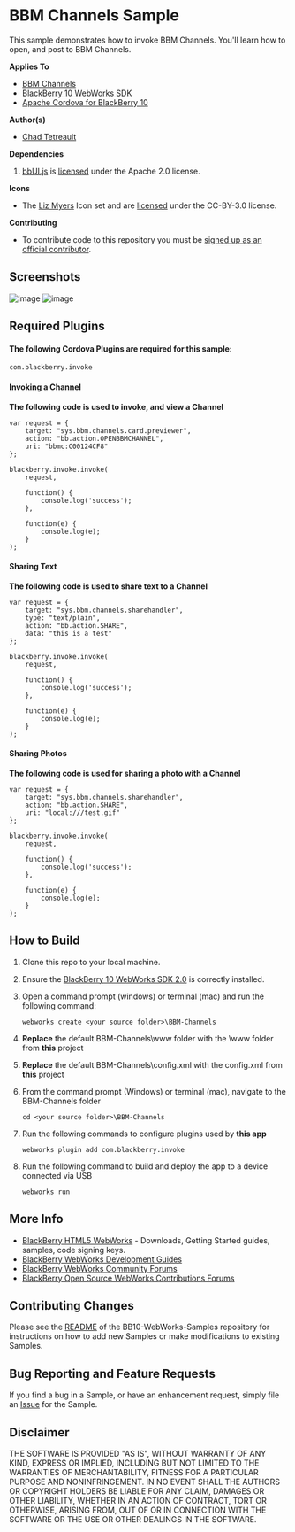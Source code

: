 # BBM Channels Sample

This sample demonstrates how to invoke BBM Channels. You'll learn how to open, and post to BBM Channels.

**Applies To**

* [BBM Channels](http://us.blackberry.com/bbm/bbm-channels.html)
* [BlackBerry 10 WebWorks SDK](https://developer.blackberry.com/html5/download/sdk)
* [Apache Cordova for BlackBerry 10](https://github.com/blackberry/cordova-blackberry/tree/master/blackberry10)

**Author(s)**

* [Chad Tetreault](http://www.twitter.com/chadtatro)

**Dependencies**

1. [bbUI.js](https://github.com/blackberry/bbUI.js) is [licensed](https://github.com/blackberry/bbUI.js/blob/master/LICENSE) under the Apache 2.0 license.

**Icons**

* The [Liz Myers](http://www.myersdesign.com) Icon set and are [licensed](http://creativecommons.org/licenses/by/3.0/) under the CC-BY-3.0 license.

**Contributing**

* To contribute code to this repository you must be [signed up as an official contributor](http://blackberry.github.com/howToContribute.html).

## Screenshots ##

![image](www/_screenshots/one.png)
![image](www/_screenshots/two.png)

## Required Plugins ##

#### The following Cordova Plugins are required for this sample: ####

	com.blackberry.invoke

#### Invoking a Channel

**The following code is used to invoke, and view a Channel**

    var request = {
        target: "sys.bbm.channels.card.previewer",
        action: "bb.action.OPENBBMCHANNEL",
        uri: "bbmc:C00124CF8"
    };

    blackberry.invoke.invoke(
        request,

        function() {
            console.log('success');
        },

        function(e) {
            console.log(e);
        }
    );


#### Sharing Text


**The following code is used to share text to a Channel**

    var request = {
        target: "sys.bbm.channels.sharehandler",
        type: "text/plain",
        action: "bb.action.SHARE",
        data: "this is a test"
    };

    blackberry.invoke.invoke(
        request,

        function() {
            console.log('success');
        },

        function(e) {
            console.log(e);
        }
    );


#### Sharing Photos

**The following code is used for sharing a photo with a Channel**

    var request = {
        target: "sys.bbm.channels.sharehandler",
        action: "bb.action.SHARE",
        uri: "local:///test.gif"
    };

    blackberry.invoke.invoke(
        request,

        function() {
            console.log('success');
        },

        function(e) {
            console.log(e);
        }
    );

## How to Build

1. Clone this repo to your local machine.

2. Ensure the [BlackBerry 10 WebWorks SDK 2.0](https://developer.blackberry.com/html5/download/sdk) is correctly installed.
3. Open a command prompt (windows) or terminal (mac) and run the following command:

	```
	webworks create <your source folder>\BBM-Channels
	```

4. **Replace** the default BBM-Channels\www folder with the \www folder from **this** project

5. **Replace** the default BBM-Channels\config.xml with the config.xml from **this** project

6. From the command prompt (Windows) or terminal (mac), navigate to the BBM-Channels folder

	```
	cd <your source folder>\BBM-Channels
	```

7. Run the following commands to configure plugins used by **this app**

	```
	webworks plugin add com.blackberry.invoke
	```

8. Run the following command to build and deploy the app to a device connected via USB

	```
	webworks run
	```

## More Info

* [BlackBerry HTML5 WebWorks](https://bdsc.webapps.blackberry.com/html5/) - Downloads, Getting Started guides, samples, code signing keys.
* [BlackBerry WebWorks Development Guides](https://bdsc.webapps.blackberry.com/html5/documentation)
* [BlackBerry WebWorks Community Forums](http://supportforums.blackberry.com/t5/Web-and-WebWorks-Development/bd-p/browser_dev)
* [BlackBerry Open Source WebWorks Contributions Forums](http://supportforums.blackberry.com/t5/BlackBerry-WebWorks/bd-p/ww_con)

## Contributing Changes

Please see the [README](https://github.com/blackberry/BB10-WebWorks-Samples) of the BB10-WebWorks-Samples repository for instructions on how to add new Samples or make modifications to existing Samples.

## Bug Reporting and Feature Requests

If you find a bug in a Sample, or have an enhancement request, simply file an [Issue](https://github.com/blackberry/BB10-WebWorks-Samples/issues) for the Sample.

## Disclaimer

THE SOFTWARE IS PROVIDED "AS IS", WITHOUT WARRANTY OF ANY KIND, EXPRESS OR IMPLIED, INCLUDING BUT NOT LIMITED TO THE WARRANTIES OF MERCHANTABILITY, FITNESS FOR A PARTICULAR PURPOSE AND NONINFRINGEMENT. IN NO EVENT SHALL THE AUTHORS OR COPYRIGHT HOLDERS BE LIABLE FOR ANY CLAIM, DAMAGES OR OTHER LIABILITY, WHETHER IN AN ACTION OF CONTRACT, TORT OR OTHERWISE, ARISING FROM, OUT OF OR IN CONNECTION WITH THE SOFTWARE OR THE USE OR OTHER DEALINGS IN THE SOFTWARE.

